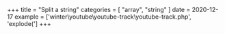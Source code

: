 +++
title = "Split a string"
categories = [ "array", "string" ]
date = 2020-12-17
example = ['winter\youtube\youtube-track\youtube-track.php', 'explode(']
+++
